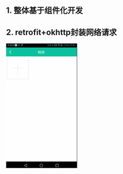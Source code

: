 ## 1. 整体基于组件化开发
## 2. retrofit+okhttp封装网络请求
![](https://github.com/xsy2015/MyPhoto/blob/master/app/src/main/assets/xsy.gif)</br>
